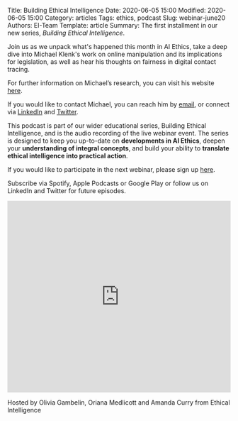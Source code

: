 Title: Building Ethical Intelligence
Date: 2020-06-05 15:00
Modified: 2020-06-05 15:00
Category: articles
Tags: ethics, podcast
Slug: webinar-june20
Authors: EI-Team
Template: article
Summary: The first installment in our new series, *Building Ethical Intelligence*.


Join us as we unpack what's happened this month in AI Ethics, take a deep dive into Michael Klenk's work on online manipulation and its implications for legislation, as well as hear his thoughts on fairness in digital contact tracing.

For further information on Michael’s research, you can visit his website [here](http://www.michael-klenk.com/).

If you would like to contact Michael, you can reach him by [email](mailto:M.B.O.T.Klenk@tudelft.nl), or connect via [LinkedIn](https://www.linkedin.com/in/mbklenk/) and [Twitter](https://twitter.com/michaelklenk).



This podcast is part of our wider educational series, Building Ethical Intelligence, and is the audio recording of the live webinar event. The series is designed to keep you up-to-date on **developments in AI Ethics**, deepen your **understanding of integral concepts**, and build your ability to **translate ethical intelligence into practical action**. 


If you would like to participate in the next webinar, please sign up [here](https://www.eventbrite.co.uk/e/building-ethical-intelligence-live-tickets-106091727212). 

Subscribe via Spotify, Apple Podcasts or Google Play or follow us on LinkedIn and Twitter for future episodes. 

<iframe title="Building Ethical Intelligence" id="multi_iframe" src="https://www.podbean.com/media/player/multi?playlist=http%3A%2F%2Fplaylist.podbean.com%2F8661426%2Fplaylist_multi.xml&vjs=1&kdsowie31j4k1jlf913=63a18e2c15a698cf2318ae77ec22e652f69d1786&size=430&skin=11&episode_list_bg=%23ffffff&bg_left=%23fafafa&bg_mid=%23fafafa&bg_right=%23fbfafc&podcast_title_color=%23474547&episode_title_color=%23080708&auto=0&download=1&show_playlist_recent_number=10&pbad=1" frameborder="0" scrolling="no" width="100%" height="432" allowfullscreen=""></iframe>

Hosted by Olivia Gambelin, Oriana Medlicott and Amanda Curry from Ethical Intelligence

